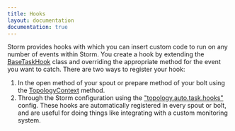 ```yaml
---
title: Hooks
layout: documentation
documentation: true
---
```

Storm provides hooks with which you can insert custom code to run on any number of events within Storm. You create a hook by extending the [BaseTaskHook](javadocs/backtype/storm/hooks/BaseTaskHook.html) class and overriding the appropriate method for the event you want to catch. There are two ways to register your hook:

1. In the open method of your spout or prepare method of your bolt using the [TopologyContext](javadocs/backtype/storm/task/TopologyContext.html#addTaskHook) method.
2. Through the Storm configuration using the ["topology.auto.task.hooks"](javadocs/backtype/storm/Config.html#TOPOLOGY_AUTO_TASK_HOOKS) config. These hooks are automatically registered in every spout or bolt, and are useful for doing things like integrating with a custom monitoring system.
